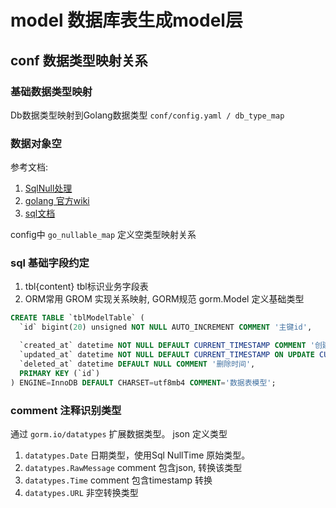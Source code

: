 # model 数据库表生成model层

## conf 数据类型映射关系

### 基础数据类型映射  

Db数据类型映射到Golang数据类型 ```conf/config.yaml / db_type_map```

### 数据对象空

参考文档: 

1. [SqlNull处理](https://iamdual.com/en/posts/handle-sql-null-golang/)
2. [golang 官方wiki](https://github.com/golang/go/wiki/SQLInterface)
3. [sql文档](https://pkg.go.dev/database/sql#ColumnType.Nullable)

config中 ```go_nullable_map``` 定义空类型映射关系

### sql 基础字段约定
1. tbl{content} tbl标识业务字段表
2. ORM常用 GROM 实现关系映射, GORM规范 gorm.Model 定义基础类型

```sql
CREATE TABLE `tblModelTable` (
  `id` bigint(20) unsigned NOT NULL AUTO_INCREMENT COMMENT '主键id',

  `created_at` datetime NOT NULL DEFAULT CURRENT_TIMESTAMP COMMENT '创建时间',
  `updated_at` datetime NOT NULL DEFAULT CURRENT_TIMESTAMP ON UPDATE CURRENT_TIMESTAMP COMMENT '最后更新时间',
  `deleted_at` datetime DEFAULT NULL COMMENT '删除时间',
  PRIMARY KEY (`id`)
) ENGINE=InnoDB DEFAULT CHARSET=utf8mb4 COMMENT='数据表模型';
```

### comment 注释识别类型
通过 ```gorm.io/datatypes``` 扩展数据类型。 json 定义类型

1. ```datatypes.Date``` 日期类型，使用Sql NullTime 原始类型。
2. ```datatypes.RawMessage``` comment 包含json, 转换该类型
3. ```datatypes.Time``` comment 包含timestamp 转换
4. ```datatypes.URL``` 非空转换类型 